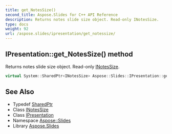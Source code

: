 ```yaml
---
title: get_NotesSize()
second_title: Aspose.Slides for C++ API Reference
description: Returns notes slide size object. Read-only INotesSize.
type: docs
weight: 92
url: /aspose.slides/ipresentation/get_notessize/
---
```

## IPresentation::get_NotesSize() method


Returns notes slide size object. Read-only [INotesSize](../../inotessize/).

```cpp
virtual System::SharedPtr<INotesSize> Aspose::Slides::IPresentation::get_NotesSize()=0
```

## See Also

* Typedef [SharedPtr](../../../system/sharedptr/)
* Class [INotesSize](../../inotessize/)
* Class [IPresentation](../)
* Namespace [Aspose::Slides](../../)
* Library [Aspose.Slides](../../../)